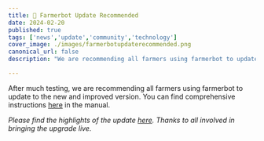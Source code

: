 ```yaml
---
title: 🔄 Farmerbot Update Recommended
date: 2024-02-20
published: true
tags: ['news','update','community','technology']
cover_image: ./images/farmerbotupdaterecommended.png
canonical_url: false
description: "We are recommending all farmers using farmerbot to update to the new and improved version"

---
```


After much testing, we are recommending all farmers using farmerbot to update to the new and improved version. You can find comprehensive instructions [here](https://www.manual.grid.tf/farmers/farmerbot/farmerbot_intro.html) in the manual.

*Please find the highlights of the update [here](https://forum.threefold.io/t/update-on-new-farmerbot/4203). Thanks to all involved in bringing the upgrade live.*